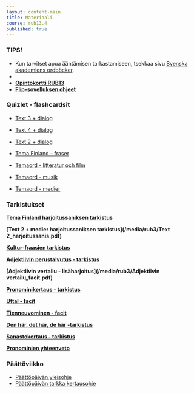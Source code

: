 ```yaml
---
layout: content-main
title: Materiaali
course: rub13.4
published: true
---
```


### TIPS!

- Kun tarvitset apua ääntämisen tarkastamiseen, tsekkaa sivu [Svenska akademiens ordböcker](https://svenska.se/tre/?sok=&pz=1).
- 
- **[Opintokortti RUB13](/media/rub3/Opintokortti_rub13.pdf)**
- **[Flip-sovelluksen ohjeet](/media/rub3/Flip_ohjeet.pdf)**


### Quizlet - flashcardsit

- [Text 3 + dialog](https://quizlet.com/_b3nqjp?x=1qqt&i=dz01n)

- [Text 4 + dialog](https://quizlet.com/_b3nqs3?x=1qqt&i=dz01n)

- [Text 2 + dialog](https://quizlet.com/_b3nrbx?x=1qqt&i=dz01n)

- [Tema Finland - fraser](https://quizlet.com/_bbhanb?x=1qqt&i=dz01n)

- [Temaord - litteratur och film](https://quizlet.com/_b3nrxv?x=1jqt&i=dz01n)

- [Temaord - musik](https://quizlet.com/_b3nrnv?x=1jqt&i=dz01n)

- [Temaord - medier](https://quizlet.com/_b3nskl?x=1jqt&i=dz01n)


### Tarkistukset

**[Tema Finland harjoitussaniksen tarkistus](/media/rub3/Finland_harjoitussanis.pdf)**

**[Text 2 + medier harjoitussaniksen tarkistus](/media/rub3/Text 2_harjoitussanis.pdf)**

**[Kultur-fraasien tarkistus](/media/rub3/Kultur_fraasit.pdf)**

**[Adjektiivin perustaivutus - tarkistus](/media/rub3/Adjektiivi_perustaivutus.pdf)**

**[Adjektiivin vertailu - lisäharjoitus](/media/rub3/Adjektiivin vertailu_facit.pdf)**

**[Pronominikertaus - tarkistus](/media/rub3/Pronomini_facit.pdf)**

**[Uttal - facit](/media/rub3/Uttal_facit.pdf)**

**[Tienneuvominen - facit](/media/rub3/Tienneuvominen.pdf)**

**[Den här, det här, de här -tarkistus](/media/rub3/Demonstratiivit_tamanama.pdf)**

**[Sanastokertaus - tarkistus](/media/rub3/Sanastokertaus.pdf)**

**[Pronominien yhteenveto](/media/rub3/Pronomini_yhteenveto.pdf)**

### Päättöviikko

-  [Päättöpäivän yleisohje](/media/rub3/Koeohjeet_RUB13.pdf)
-  [Päättöpäivän tarkka kertausohje](/media/rub3/Kertausohje_pitkä.pdf)

